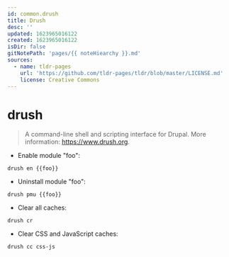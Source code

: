 ```yaml
---
id: common.drush
title: Drush
desc: ''
updated: 1623965016122
created: 1623965016122
isDir: false
gitNotePath: 'pages/{{ noteHiearchy }}.md'
sources:
  - name: tldr-pages
    url: 'https://github.com/tldr-pages/tldr/blob/master/LICENSE.md'
    license: Creative Commons
---
```

# drush

> A command-line shell and scripting interface for Drupal.
> More information: <https://www.drush.org>.

- Enable module "foo":

`drush en {{foo}}`

- Uninstall module "foo":

`drush pmu {{foo}}`

- Clear all caches:

`drush cr`

- Clear CSS and JavaScript caches:

`drush cc css-js`

